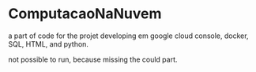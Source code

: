# ComputacaoNaNuvem
a part of code for the projet developing em google cloud console,  docker, SQL, HTML, and python.

not possible to run, because missing the could part. 
